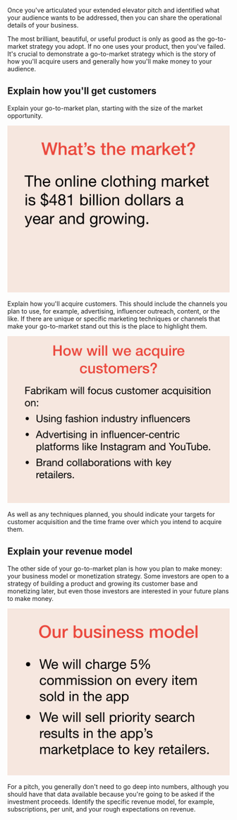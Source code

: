 Once you've articulated your extended elevator pitch and identified what your audience wants to be addressed, then you can share the operational details of your business.

The most brilliant, beautiful, or useful product is only as good as the go-to-market strategy you adopt. If no one uses your product, then you've failed. It's crucial to demonstrate a go-to-market strategy which is the story of how you'll acquire users and generally how you'll make money to your audience.

## Explain how you'll get customers

Explain your go-to-market plan, starting with the size of the market opportunity.

![Fabrikam's market opportunity](../media/pitch_proto.006.png)

Explain how you'll acquire customers. This should include the channels you plan to use, for example, advertising, influencer outreach, content, or the like. If there are unique or specific marketing techniques or channels that make your go-to-market stand out this is the place to highlight them.

![Acquiring customers](../media/pitch_proto.007.png)

As well as any techniques planned, you should indicate your targets for customer acquisition and the time frame over which you intend to acquire them.

## Explain your revenue model

The other side of your go-to-market plan is how you plan to make money: your business model or monetization strategy. Some investors are open to a strategy of building a product and growing its customer base and monetizing later, but even those investors are interested in your future plans to make money.

![Fabrikam's business model](../media/pitch_proto.008.png)

For a pitch, you generally don't need to go deep into numbers, although you should have that data available because you're going to be asked if the investment proceeds. Identify the specific revenue model, for example, subscriptions, per unit, and your rough expectations on revenue.
